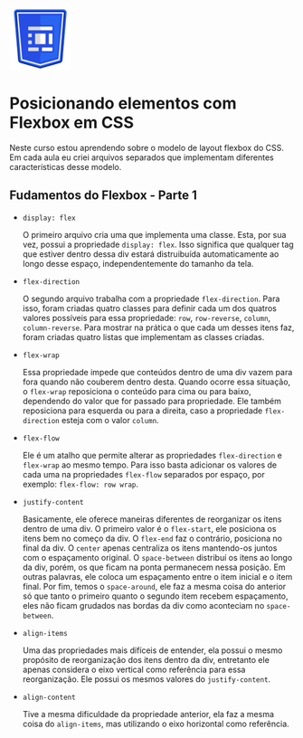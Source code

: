 ![Logo do curso posicionando elementos com flex box em CSS](assets/flex-box-logo.png) 

# Posicionando elementos com Flexbox em CSS

Neste curso estou aprendendo sobre o modelo de layout flexbox do CSS. Em cada aula eu criei arquivos separados que implementam diferentes características desse modelo.

## Fudamentos do Flexbox - Parte 1

* `display: flex`

    O primeiro arquivo cria uma que implementa uma classe. Esta, por sua vez, possui a propriedade `display: flex`. Isso significa que qualquer tag que estiver dentro dessa div estará distruibuída automaticamente ao longo desse espaço, independentemente do tamanho da tela.

* `flex-direction`

    O segundo arquivo trabalha com a propriedade `flex-direction`. Para isso, foram criadas quatro classes para definir cada um dos quatros valores possíveis para essa propriedade: `row`, `row-reverse`, `column`, `column-reverse`. Para mostrar na prática o que cada um desses itens faz, foram criadas quatro listas que implementam as classes criadas.

* `flex-wrap`

    Essa propriedade impede que conteúdos dentro de uma div vazem para fora quando não couberem dentro desta. Quando ocorre essa situação, o `flex-wrap` reposiciona o conteúdo para cima ou para baixo, dependendo do valor que for passado para propriedade. Ele também reposiciona para esquerda ou para a direita, caso a propriedade `flex-direction` esteja com o valor `column`.

* `flex-flow`

    Ele é um atalho que permite alterar as propriedades `flex-direction` e `flex-wrap` ao mesmo tempo. Para isso basta adicionar os valores de cada uma na propriedades `flex-flow` separados por espaço, por exemplo: `flex-flow: row wrap`.

* `justify-content`

    Basicamente, ele oferece maneiras diferentes de reorganizar os itens dentro de uma div. O primeiro valor é o `flex-start`, ele posiciona os itens bem no começo da div. O `flex-end` faz o contrário, posiciona no final da div. O `center` apenas centraliza os itens mantendo-os juntos com o espaçamento original. O `space-between` distribuí os itens ao longo da div, porém, os que ficam na ponta permanecem nessa posição. Em outras palavras, ele coloca um espaçamento entre o item inicial e o item final. Por fim, temos o `space-around`, ele faz a mesma coisa do anterior só que tanto o primeiro quanto o segundo item recebem espaçamento, eles não ficam grudados nas bordas da div como aconteciam no `space-between`.

* `align-items`

    Uma das propriedades mais difíceis de entender, ela possui o mesmo propósito de reorganização dos itens dentro da div, entretanto ele apenas considera o eixo vertical como referência para essa reorganização. Ele possui os mesmos valores do `justify-content`.

* `align-content`

    Tive a mesma dificuldade da propriedade anterior, ela faz a mesma coisa do `align-items`, mas utilizando o eixo horizontal como referência.

